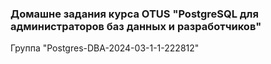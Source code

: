 ### Домашне задания курса OTUS "PostgreSQL для администраторов баз данных и разработчиков"
Группа "Postgres-DBA-2024-03-1-1-222812"
